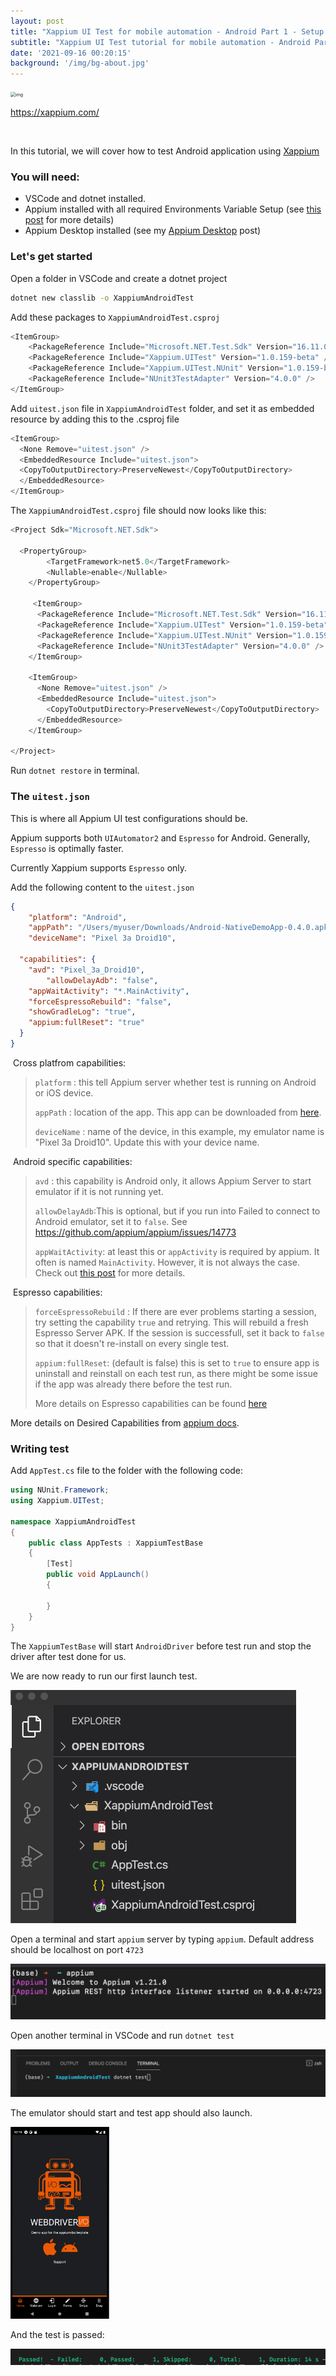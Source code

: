 ```yaml
---
layout: post
title: "Xappium UI Test for mobile automation - Android Part 1 - Setup Project"
subtitle: "Xappium UI Test tutorial for mobile automation - Android Part 1 - Setup Project"
date: '2021-09-16 00:20:15'
background: '/img/bg-about.jpg'
---
```


<img src="https://xappium.com/images/xappium-bot.png" alt="img" style="zoom:50%;" />

https://xappium.com/	

<br/>

In this tutorial, we will cover how to test Android application using [Xappium](https://github.com/Xappium/xappium.uitest)

### You will need:

* VSCode and dotnet installed.
* Appium installed with all required Environments Variable Setup (see [this post](https://mauiautomation.com/setup-appium-dotnet/) for more details)
* Appium Desktop installed (see my [Appium Desktop](https://mauiautomation.com/appium-desktop-locate-element/) post)



### Let's get started

Open a folder in VSCode and create a dotnet project

```bash
dotnet new classlib -o XappiumAndroidTest
```

Add these packages to `XappiumAndroidTest.csproj`

```csharp
<ItemGroup>
	<PackageReference Include="Microsoft.NET.Test.Sdk" Version="16.11.0" />
	<PackageReference Include="Xappium.UITest" Version="1.0.159-beta" />
	<PackageReference Include="Xappium.UITest.NUnit" Version="1.0.159-beta" />
	<PackageReference Include="NUnit3TestAdapter" Version="4.0.0" />
</ItemGroup>
```

Add `uitest.json` file in `XappiumAndroidTest` folder, and set it as embedded resource by adding this to the .csproj file

```csharp
<ItemGroup>
  <None Remove="uitest.json" />
  <EmbeddedResource Include="uitest.json">
  <CopyToOutputDirectory>PreserveNewest</CopyToOutputDirectory>
  </EmbeddedResource>
</ItemGroup>
```



The `XappiumAndroidTest.csproj` file should now looks like this:

```csharp
<Project Sdk="Microsoft.NET.Sdk">

  <PropertyGroup>
        <TargetFramework>net5.0</TargetFramework>
        <Nullable>enable</Nullable>
    </PropertyGroup>

     <ItemGroup>
      <PackageReference Include="Microsoft.NET.Test.Sdk" Version="16.11.0" />
      <PackageReference Include="Xappium.UITest" Version="1.0.159-beta" />
      <PackageReference Include="Xappium.UITest.NUnit" Version="1.0.159-beta" />
      <PackageReference Include="NUnit3TestAdapter" Version="4.0.0" />
    </ItemGroup>

    <ItemGroup>
      <None Remove="uitest.json" />
      <EmbeddedResource Include="uitest.json">
        <CopyToOutputDirectory>PreserveNewest</CopyToOutputDirectory>
      </EmbeddedResource>
    </ItemGroup>

</Project>

```

Run `dotnet restore` in terminal.



### The `uitest.json`

This is where all Appium UI test configurations should be.

Appium supports both `UIAutomator2` and `Espresso` for Android. Generally, `Espresso` is optimally faster.

Currently Xappium supports `Espresso` only.

Add the following content to the `uitest.json`

```json
{
	"platform": "Android",
	"appPath": "/Users/myuser/Downloads/Android-NativeDemoApp-0.4.0.apk",
	"deviceName": "Pixel 3a Droid10",
	
  "capabilities": {
    "avd": "Pixel_3a_Droid10",
		"allowDelayAdb": "false",
    "appWaitActivity": "*.MainActivity",
    "forceEspressoRebuild": "false",
    "showGradleLog": "true",
    "appium:fullReset": "true"
  }
}
```

​		Cross platfrom capabilities:

> `platform` : this tell Appium server whether test is running on Android or iOS device.
>
> `appPath` : location of the app. This app can be downloaded from  [here](https://github.com/webdriverio/native-demo-app/releases).
>
> `deviceName` : name of the device, in this example, my emulator name is "Pixel 3a Droid10". Update this with your device name.

​		Android specific capabilities:

> `avd` : this capability is Android only, it allows Appium Server to start emulator if it is not running yet.
>
> `allowDelayAdb`:This is optional, but if you run into Failed to connect to Android emulator, set it to `false`. See https://github.com/appium/appium/issues/14773
>
> `appWaitActivity`: at least this or `appActivity` is required by appium. It often is named `MainActivity`. However, it is not always the case. Check out [this post](https://mauiautomation.com/determine-android-app-activity-using-adb/) for more details.

​		Espresso capabilities:

> `forceEspressoRebuild` : If there are ever problems starting a session, try setting the capability `true` and retrying. This will rebuild a fresh Espresso Server APK. If the session is successfull, set it back to `false` so that it doesn't re-install on every single test.
>
> `appium:fullReset`: (default is false) this is set to `true` to ensure app is uninstall and reinstall on each test run, as there might be some issue if the app was already there before the test run.
>
> More details on Espresso capabilities can be found [here](https://github.com/appium/appium-espresso-driver)

More details on Desired Capabilities from [appium docs](https://appium.io/docs/en/writing-running-appium/caps/#appium-desired-capabilities).



### Writing test

Add `AppTest.cs` file to the folder with the following code:

```csharp
using NUnit.Framework;
using Xappium.UITest;

namespace XappiumAndroidTest
{
    public class AppTests : XappiumTestBase
    {
        [Test]
        public void AppLaunch()
        {
            
        }
    }
}
```

The `XappiumTestBase` will start `AndroidDriver` before test run and stop the driver after test done for us.



We are now ready to run our first launch test.

<img src="./FirstTestFolderStructure.png" alt="First test folder structure" style="zoom:50%;" />



Open a terminal and start `appium` server by typing `appium`. Default address should be localhost on port `4723`

![Start appium server](./StartAppiumServer.png)



Open another terminal in VSCode and run `dotnet test`

![Open Terminal Run Dotnet Test](./OpenTerminalRunDotnetTest.png)

The emulator should start and test app should also launch.

<img src="./AppLaunched.png" alt="image-20210916001915084" style="zoom:30%;" />

And the test is passed:

![First test pass](./FirstTestPass.png)

